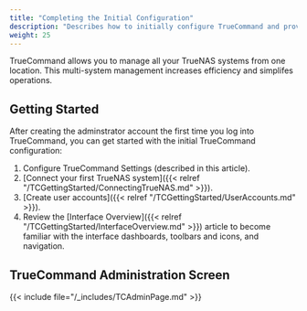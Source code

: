 ```yaml
---
title: "Completing the Initial Configuration"
description: "Describes how to initially configure TrueCommand and provides information on the Administration screen to add certificates, licenses, configure LDAP, SSL, and alert settings."
weight: 25
---
```


TrueCommand allows you to manage all your TrueNAS systems from one location. This multi-system management increases efficiency and simplifes operations.

## Getting Started
After creating the adminstrator account the first time you log into TrueCommand, you can get started with the initial TrueCommand configuration:

1. Configure TrueCommand Settings (described in this article).
2. [Connect your first TrueNAS system]({{< relref "/TCGettingStarted/ConnectingTrueNAS.md" >}}).
3. [Create user accounts]({{< relref "/TCGettingStarted/UserAccounts.md" >}}).
4. Review the [Interface Overview]({{< relref "/TCGettingStarted/InterfaceOverview.md" >}}) article to become familiar with the interface dashboards, toolbars and icons, and navigation.

## TrueCommand Administration Screen

{{< include file="/_includes/TCAdminPage.md" >}}
